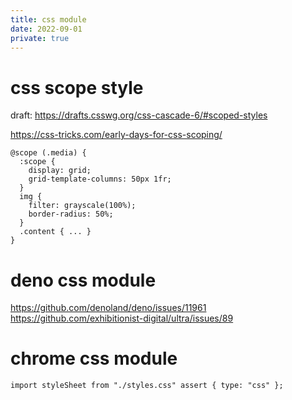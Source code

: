 ```yaml
---
title: css module
date: 2022-09-01
private: true
---
```

# css scope style
draft: https://drafts.csswg.org/css-cascade-6/#scoped-styles

https://css-tricks.com/early-days-for-css-scoping/

    @scope (.media) {
      :scope {
        display: grid;
        grid-template-columns: 50px 1fr;
      }
      img {
        filter: grayscale(100%);
        border-radius: 50%;
      }
      .content { ... }
    }

# deno css module
https://github.com/denoland/deno/issues/11961
https://github.com/exhibitionist-digital/ultra/issues/89

# chrome css module

    import styleSheet from "./styles.css" assert { type: "css" };

